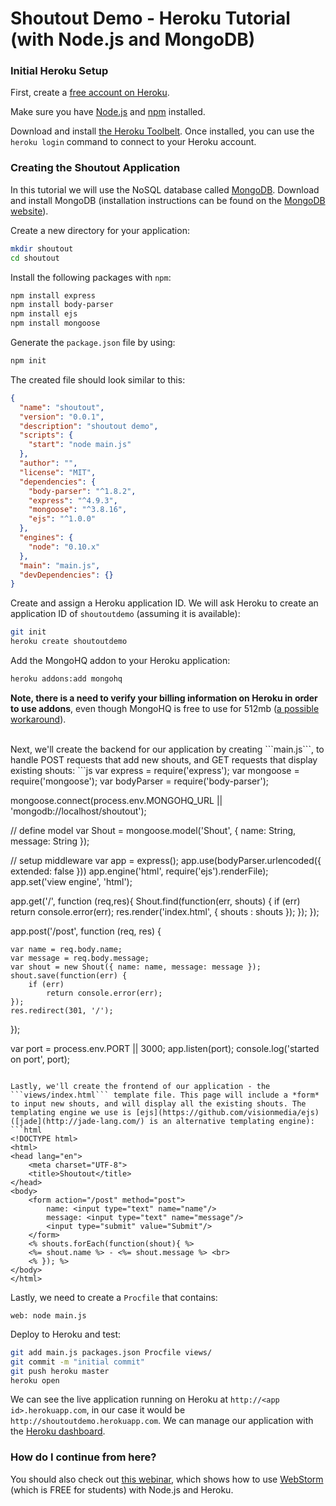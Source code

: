 # Shoutout Demo - Heroku Tutorial (with Node.js and MongoDB)

### Initial Heroku Setup
First, create a [free account on Heroku](https://signup.heroku.com/signup/dc).

Make sure you have [Node.js](http://nodejs.org/) and [npm](https://github.com/npm/npm#synopsis) installed.

Download and install [the Heroku Toolbelt](https://devcenter.heroku.com/articles/getting-started-with-python#set-up). Once installed, you can use the ```heroku login``` command to connect to your Heroku account.

### Creating the Shoutout Application

In this tutorial we will use the NoSQL database called [MongoDB](http://www.mongodb.org/). Download and install MongoDB (installation instructions can be found on the [MongoDB website](http://www.mongodb.org/downloads)).

Create a new directory for your application:
```bash
mkdir shoutout
cd shoutout
```

Install the following packages with ```npm```:
```bash
npm install express
npm install body-parser
npm install ejs
npm install mongoose
```

Generate the ```package.json``` file by using:
```bash
npm init
```
The created file should look similar to this:
```json
{
  "name": "shoutout",
  "version": "0.0.1",
  "description": "shoutout demo",
  "scripts": {
    "start": "node main.js"
  },
  "author": "",
  "license": "MIT",
  "dependencies": {
    "body-parser": "^1.8.2",
    "express": "^4.9.3",
    "mongoose": "^3.8.16",
    "ejs": "^1.0.0"
  },
  "engines": {
    "node": "0.10.x"
  },
  "main": "main.js",
  "devDependencies": {}
}
```

Create and assign a Heroku application ID. We will ask Heroku to create an application ID of ```shoutoutdemo``` (assuming it is available):
```bash
git init
heroku create shoutoutdemo
```

Add the MongoHQ addon to your Heroku application:
```bash
heroku addons:add mongohq
```
**Note, there is a need to verify your billing information on Heroku in order to use addons**, even though MongoHQ is free to use for 512mb ([a possible workaround](http://www.elliotbradbury.com/use-mongohq-heroku-without-verifying-account/)).

<br>  
Next, we'll create the backend for our application by creating ```main.js```, to handle POST requests that add new shouts, and GET requests that display existing shouts:
```js
var express = require('express');
var mongoose = require('mongoose');
var bodyParser = require('body-parser');

mongoose.connect(process.env.MONGOHQ_URL || 'mongodb://localhost/shoutout');

// define model
var Shout = mongoose.model('Shout', { name: String, message: String });

// setup middleware
var app = express();
app.use(bodyParser.urlencoded({ extended: false }))
app.engine('html', require('ejs').renderFile);
app.set('view engine', 'html');


app.get('/', function (req,res){
    Shout.find(function(err, shouts) {
        if (err)
            return console.error(err);
        res.render('index.html', { shouts : shouts });
    });
});

app.post('/post', function (req, res) {

    var name = req.body.name;
    var message = req.body.message;
    var shout = new Shout({ name: name, message: message });
    shout.save(function(err) {
        if (err)
            return console.error(err);
    });
    res.redirect(301, '/');
});

var port = process.env.PORT || 3000;
app.listen(port);
console.log('started on port', port);
```

Lastly, we'll create the frontend of our application - the ```views/index.html``` template file. This page will include a *form* to input new shouts, and will display all the existing shouts. The templating engine we use is [ejs](https://github.com/visionmedia/ejs) ([jade](http://jade-lang.com/) is an alternative templating engine):
```html
<!DOCTYPE html>
<html>
<head lang="en">
    <meta charset="UTF-8">
    <title>Shoutout</title>
</head>
<body>
    <form action="/post" method="post">
        name: <input type="text" name="name"/>
        message: <input type="text" name="message"/>
        <input type="submit" value="Submit"/>
    </form>
    <% shouts.forEach(function(shout){ %>
    <%= shout.name %> - <%= shout.message %> <br>
    <% }); %>
</body>
</html>
```

Lastly, we need to create a ```Procfile``` that contains:
```
web: node main.js
```

Deploy to Heroku and test:
```bash
git add main.js packages.json Procfile views/
git commit -m "initial commit"
git push heroku master
heroku open
```

We can see the live application running on Heroku at ```http://<app id>.herokuapp.com```, in our case it would be ```http://shoutoutdemo.herokuapp.com```. We can manage our application with the [Heroku dashboard](https://dashboard-next.heroku.com/apps).

### How do I continue from here?

You should also check out [this webinar](https://www.youtube.com/watch?v=xuXIBSa_7j4), which shows how to use [WebStorm](http://www.jetbrains.com/webstorm/) (which is FREE for students) with Node.js and Heroku.